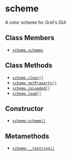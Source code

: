 scheme
======

A color scheme for Grid's GUI

Class Members
-------------

* [`scheme.schemes`](scheme.schemes)

Class Methods
-------------

* [`scheme.clear()`](scheme.clear)
* [`scheme.getProperty()`](scheme.getProperty)
* [`scheme.isLoaded()`](scheme.isLoaded)
* [`scheme.load()`](scheme.load)

Constructor
-----------

* [`scheme:scheme()`](scheme.scheme)

Metamethods
-----------

* [`scheme:__tostring()`](scheme.__tostring)
